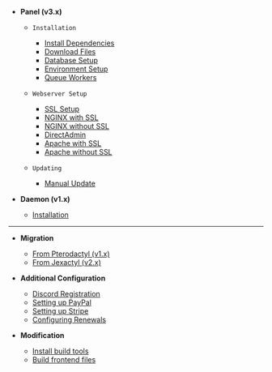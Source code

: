 * **Panel (v3.x)**
    * `Installation`
        * [Install Dependencies](latest/panel/install/dependencies.md)
        * [Download Files](latest/panel/install/download.md)
        * [Database Setup](latest/panel/install/database.md)
        * [Environment Setup](latest/panel/install/environment.md)
        * [Queue Workers](latest/panel/install/queue-workers.md)

    * `Webserver Setup`
        * [SSL Setup](latest/panel/webservers/setup-ssl.md)
        * [NGINX with SSL](latest/panel/webservers/nginx-ssl.md)
        * [NGINX without SSL](latest/panel/webservers/nginx.md)
        * [DirectAdmin](latest/panel/webservers/directadmin.md)
        * [Apache with SSL](latest/panel/webservers/apache-ssl.md)
        * [Apache without SSL](latest/panel/webservers/apache.md)
        
    * `Updating`
        * [Manual Update](latest/panel/updating/manual.md)

* **Daemon (v1.x)**
    * [Installation](latest/daemon/install.md)

***

* **Migration**
    * [From Pterodactyl (v1.x)](latest/migration/pterodactyl.md)
    * [From Jexactyl (v2.x)](latest/migration/jexactyl.md)

* **Additional Configuration**
    * [Discord Registration](latest/discord/oauth.md)
    * [Setting up PayPal](latest/payments/paypal.md)
    * [Setting up Stripe](latest/payments/stripe.md)
    * [Configuring Renewals](latest/config/renewal.md)

* **Modification**
    * [Install build tools](latest/build/install.md)
    * [Build frontend files](latest/build/building.md)

